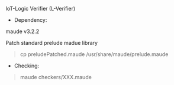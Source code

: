 IoT-Logic Verifier (L-Verifier)

* Dependency:

maude v3.2.2

Patch standard prelude madue library
> cp preludePatched.maude /usr/share/maude/prelude.maude

* Checking:

> maude checkers/XXX.maude
